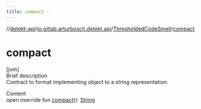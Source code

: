 ```yaml
---
title: compact -
---
```

//[detekt-api](../../index.md)/[io.gitlab.arturbosch.detekt.api](../index.md)/[ThresholdedCodeSmell](index.md)/[compact](compact.md)



# compact  
[jvm]  
Brief description  
Contract to format implementing object to a string representation.  
  
  
Content  
open override fun [compact](compact.md)(): [String](https://kotlinlang.org/api/latest/jvm/stdlib/kotlin/-string/index.html)  



